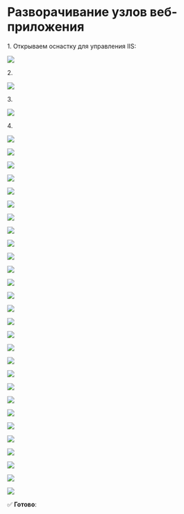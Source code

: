 # Разворачивание узлов веб-приложения

1\. Открываем оснастку для управления IIS:

![](<../../../../.gitbook/assets/>)

2\.

![](<../../../../.gitbook/assets/>)

3\.

![](<../../../../.gitbook/assets/>)

4\.

![](<../../../../.gitbook/assets/>)

![](<../../../../.gitbook/assets/>)

![](<../../../../.gitbook/assets/>)

![](<../../../../.gitbook/assets/>)

![](<../../../../.gitbook/assets/>)

![](<../../../../.gitbook/assets/>)

![](<../../../../.gitbook/assets/>)

![](<../../../../.gitbook/assets/>)

![](<../../../../.gitbook/assets/>)

![](<../../../../.gitbook/assets/>)

![](<../../../../.gitbook/assets/>)

![](<../../../../.gitbook/assets/>)

![](<../../../../.gitbook/assets/>)

![](<../../../../.gitbook/assets/>)

![](<../../../../.gitbook/assets/>)

![](<../../../../.gitbook/assets/>)

![](<../../../../.gitbook/assets/>)

![](<../../../../.gitbook/assets/>)

![](<../../../../.gitbook/assets/>)

![](<../../../../.gitbook/assets/>)

![](<../../../../.gitbook/assets/>)

![](<../../../../.gitbook/assets/>)

![](<../../../../.gitbook/assets/>)

![](<../../../../.gitbook/assets/>)

![](<../../../../.gitbook/assets/>)

![](<../../../../.gitbook/assets/>)

![](<../../../../.gitbook/assets/>)

![](<../../../../.gitbook/assets/>)

:white_check_mark: **Готово**:
